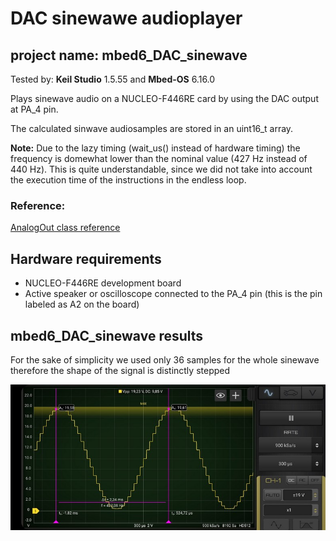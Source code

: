 # DAC sinewawe audioplayer
## project name: mbed6_DAC_sinewave
Tested by: **Keil Studio** 1.5.55 and **Mbed-OS** 6.16.0

Plays sinewave audio on a NUCLEO-F446RE card by using the DAC 
output at PA_4 pin.

The calculated sinwave audiosamples are stored in an uint16_t array.

**Note:** Due to the lazy timing (wait_us() instead of hardware timing) 
the frequency is domewhat lower than the nominal value (427 Hz instead of 440 Hz). 
This is quite understandable, since we did not take into account the execution time
of the instructions in the endless loop. 


### Reference: 
[AnalogOut class reference](https://os.mbed.com/docs/mbed-os/v6.15/apis/analogout.html) 

## Hardware requirements
* NUCLEO-F446RE development board
* Active speaker or oscilloscope connected to the PA_4 pin (this is the pin labeled as A2 on the board)


## mbed6_DAC_sinewave results

For the sake of simplicity we used only 36 samples for the whole sinewave
therefore the shape of the signal is distinctly stepped

![](./images/mbed6_DAC_sinewave.jpg)

